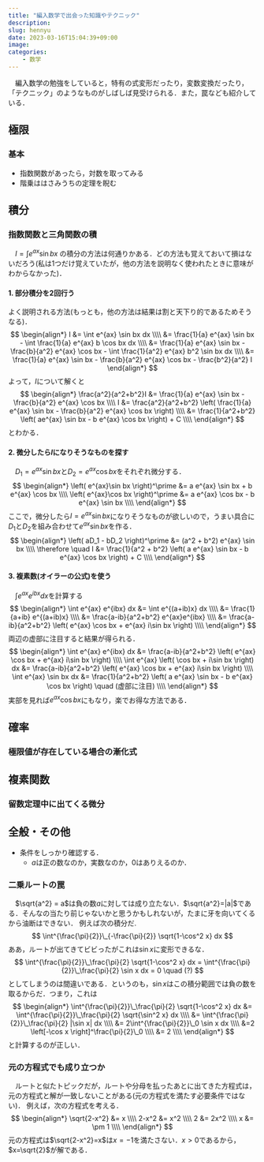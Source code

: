 ```yaml
---
title: "編入数学で出会った知識やテクニック"
description: 
slug: hennyu 
date: 2023-03-16T15:04:39+09:00
image: 
categories:
    - 数学
---
```


　編入数学の勉強をしていると，特有の式変形だったり，変数変換だったり，「テクニック」のようなものがしばしば見受けられる．また，罠なども紹介している．

## 極限
### 基本
- 指数関数があったら，対数を取ってみる
- 階乗ははさみうちの定理を睨む



## 積分
### 指数関数と三角関数の積
　$I = \int e^{ax} \sin bx$ の積分の方法は何通りかある．どの方法も覚えておいて損はないだろう(私は1つだけ覚えていたが，他の方法を説明なく使われたときに意味がわからなかった)．

#### 1. 部分積分を2回行う
よく説明される方法(もっとも，他の方法は結果は割と天下り的であるためそうなる)．
$$
\begin{align*}
I &= \int e^{ax} \sin bx dx \\\\
&= \frac{1}{a} e^{ax} \sin bx - \int \frac{1}{a} e^{ax} b \cos bx dx \\\\
&= \frac{1}{a} e^{ax} \sin bx - \frac{b}{a^2} e^{ax} \cos bx - \int \frac{1}{a^2} e^{ax} b^2 \sin bx dx \\\\
&= \frac{1}{a} e^{ax} \sin bx - \frac{b}{a^2} e^{ax} \cos bx - \frac{b^2}{a^2} I 
\end{align*}
$$
よって，$I$について解くと
$$
\begin{align*}
\frac{a^2}{a^2+b^2}I &= \frac{1}{a} e^{ax} \sin bx - \frac{b}{a^2} e^{ax} \cos bx \\\\
I &= \frac{a^2}{a^2+b^2} \left( \frac{1}{a} e^{ax} \sin bx - \frac{b}{a^2} e^{ax} \cos bx \right) \\\\
&= \frac{1}{a^2+b^2} \left( ae^{ax} \sin bx - b e^{ax} \cos bx \right) + C \\\\
\end{align*}
$$
とわかる．

#### 2. 微分したら$I$になりそうなものを探す
　$D_1=e^{ax}\sin bx$と$D_2=e^{ax}\cos bx$をそれぞれ微分する．
$$
\begin{align*}
\left( e^{ax}\sin bx \right)^\prime &= a e^{ax} \sin bx + b e^{ax} \cos bx \\\\
\left( e^{ax}\cos bx \right)^\prime &= a e^{ax} \cos bx - b e^{ax} \sin bx \\\\
\end{align*}
$$
ここで，微分したら$I=e^{ax}\sin bx$になりそうなものが欲しいので，うまい具合に$D_1$と$D_2$を組み合わせて$e^{ax}\sin bx$を作る．
$$
\begin{align*}
\left( aD_1 - bD_2 \right)^\prime &= (a^2 + b^2) e^{ax} \sin bx \\\\
\therefore \quad I &= \frac{1}{a^2 + b^2} \left( a e^{ax} \sin bx - b e^{ax} \cos bx \right) + C \\\\
\end{align*}
$$

#### 3. 複素数(オイラーの公式)を使う
　$\int e^{ax} e^{ibx} dx$を計算する
$$
\begin{align*}
\int e^{ax} e^{ibx} dx &= \int e^{(a+ib)x} dx \\\\
&= \frac{1}{a+ib} e^{(a+ib)x} \\\\
&= \frac{a-ib}{a^2+b^2} e^{ax}e^{ibx} \\\\
&= \frac{a-ib}{a^2+b^2} \left( e^{ax} \cos bx + e^{ax} i\sin bx \right) \\\\
\end{align*}
$$
両辺の虚部に注目すると結果が得られる．
$$
\begin{align*}
\int e^{ax} e^{ibx} dx &= \frac{a-ib}{a^2+b^2} \left( e^{ax} \cos bx + e^{ax} i\sin bx \right) \\\\
\int e^{ax} \left( \cos bx + i\sin bx \right) dx &= \frac{a-ib}{a^2+b^2} \left( e^{ax} \cos bx + e^{ax} i\sin bx \right) \\\\
\int e^{ax} \sin bx dx &= \frac{1}{a^2+b^2} \left( a e^{ax} \sin bx - b e^{ax} \cos bx \right) \quad (虚部に注目) \\\\
\end{align*}
$$
実部を見れば$e^{ax}\cos bx$にもなり，楽でお得な方法である．


## 確率
### 極限値が存在している場合の漸化式

## 複素関数
### 留数定理中に出てくる微分


## 全般・その他
- 条件をしっかり確認する．
    - $a$は正の数なのか，実数なのか，$0$はありえるのか．
### 二乗ルートの罠
　$\sqrt{a^2} = a$は負の数$a$に対しては成り立たない．$\sqrt{a^2}=|a|$である．そんなの当たり前じゃないかと思うかもしれないが，たまに牙を向いてくるから油断はできない．
例えば次の積分だ.
$$
\int^{\frac{\pi}{2}}\_{-\frac{\pi}{2}} \sqrt{1-\cos^2 x}  dx
$$
ああ，ルートが出てきてビビったがこれは$\sin x$に変形できるな．
$$
\int^{\frac{\pi}{2}}\_\frac{\pi}{2} \sqrt{1-\cos^2 x} dx = \int^{\frac{\pi}{2}}\_\frac{\pi}{2} \sin x  dx = 0 \quad (?)
$$
としてしまうのは間違いである．というのも，$\sin x$はこの積分範囲では負の数を取るからだ．つまり，これは
$$
\begin{align*}
\int^{\frac{\pi}{2}}\_\frac{\pi}{2} \sqrt{1-\cos^2 x} dx &= \int^{\frac{\pi}{2}}\_\frac{\pi}{2} \sqrt{\sin^2 x} dx \\\\
&= \int^{\frac{\pi}{2}}\_\frac{\pi}{2} |\sin x| dx \\\\
&= 2\int^{\frac{\pi}{2}}\_0 \sin x dx \\\\
&=2 \left[-\cos x \right]^\frac{\pi}{2}\_0 \\\\
&= 2 \\\\
\end{align*}
$$
と計算するのが正しい．

### 元の方程式でも成り立つか
　ルートと似たトピックだが，ルートや分母を払ったあとに出てきた方程式は，元の方程式と解が一致しないことがある(元の方程式を満たす必要条件ではない)．
例えば，次の方程式を考える．
$$
\begin{align*}
\sqrt{2-x^2} &= x \\\\
2-x^2 &= x^2 \\\\
2 &= 2x^2 \\\\
x &= \pm 1 \\\\
\end{align*}
$$
元の方程式は$\sqrt{2-x^2}=x$は$x=-1$を満たさない．$x>0$であるから，$x=\sqrt{2}$が解である．

